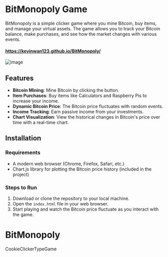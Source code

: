 # BitMonopoly Game

BitMonopoly is a simple clicker game where you mine Bitcoin, buy items, and manage your virtual assets. The game allows you to track your Bitcoin balance, make purchases, and see how the market changes with various events.

#### https://kevinwan123.github.io/BitMonopoly/

![image](https://github.com/user-attachments/assets/fbfd8e26-296e-47b6-ac2b-9785ec9ff51e)

## Features

- **Bitcoin Mining**: Mine Bitcoin by clicking the button.
- **Item Purchases**: Buy items like Calculators and Raspberry Pis to increase your income.
- **Dynamic Bitcoin Price**: The Bitcoin price fluctuates with random events.
- **Income Tracking**: Earn passive income from your investments.
- **Chart Visualization**: View the historical changes in Bitcoin's price over time with a real-time chart.

## Installation

### Requirements

- A modern web browser (Chrome, Firefox, Safari, etc.)
- Chart.js library for plotting the Bitcoin price history (included in the project)

### Steps to Run

1. Download or clone the repository to your local machine.
2. Open the `index.html` file in your web browser.
3. Start playing and watch the Bitcoin price fluctuate as you interact with the game.


# BitMonopoly
CookieClickerTypeGame
